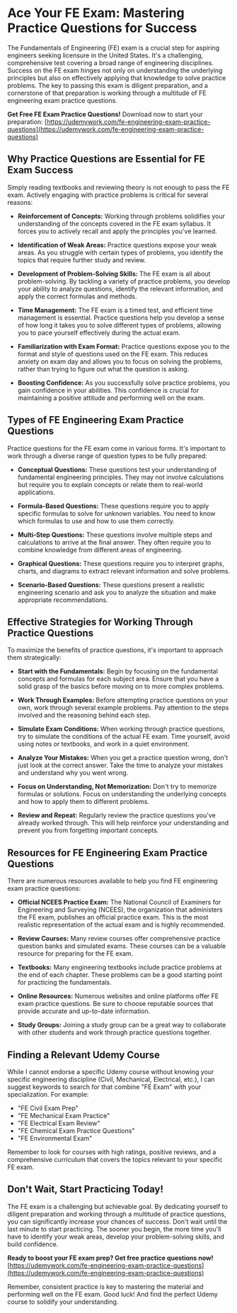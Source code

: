 # Ace Your FE Exam: Mastering Practice Questions for Success

The Fundamentals of Engineering (FE) exam is a crucial step for aspiring engineers seeking licensure in the United States. It's a challenging, comprehensive test covering a broad range of engineering disciplines. Success on the FE exam hinges not only on understanding the underlying principles but also on effectively applying that knowledge to solve practice problems. The key to passing this exam is diligent preparation, and a cornerstone of that preparation is working through a multitude of FE engineering exam practice questions.

**Get Free FE Exam Practice Questions!** Download now to start your preparation: [https://udemywork.com/fe-engineering-exam-practice-questions](https://udemywork.com/fe-engineering-exam-practice-questions)

## Why Practice Questions are Essential for FE Exam Success

Simply reading textbooks and reviewing theory is not enough to pass the FE exam. Actively engaging with practice problems is critical for several reasons:

*   **Reinforcement of Concepts:** Working through problems solidifies your understanding of the concepts covered in the FE exam syllabus. It forces you to actively recall and apply the principles you've learned.

*   **Identification of Weak Areas:** Practice questions expose your weak areas. As you struggle with certain types of problems, you identify the topics that require further study and review.

*   **Development of Problem-Solving Skills:** The FE exam is all about problem-solving. By tackling a variety of practice problems, you develop your ability to analyze questions, identify the relevant information, and apply the correct formulas and methods.

*   **Time Management:** The FE exam is a timed test, and efficient time management is essential. Practice questions help you develop a sense of how long it takes you to solve different types of problems, allowing you to pace yourself effectively during the actual exam.

*   **Familiarization with Exam Format:** Practice questions expose you to the format and style of questions used on the FE exam. This reduces anxiety on exam day and allows you to focus on solving the problems, rather than trying to figure out what the question is asking.

*   **Boosting Confidence:** As you successfully solve practice problems, you gain confidence in your abilities. This confidence is crucial for maintaining a positive attitude and performing well on the exam.

## Types of FE Engineering Exam Practice Questions

Practice questions for the FE exam come in various forms. It's important to work through a diverse range of question types to be fully prepared:

*   **Conceptual Questions:** These questions test your understanding of fundamental engineering principles. They may not involve calculations but require you to explain concepts or relate them to real-world applications.

*   **Formula-Based Questions:** These questions require you to apply specific formulas to solve for unknown variables. You need to know which formulas to use and how to use them correctly.

*   **Multi-Step Questions:** These questions involve multiple steps and calculations to arrive at the final answer. They often require you to combine knowledge from different areas of engineering.

*   **Graphical Questions:** These questions require you to interpret graphs, charts, and diagrams to extract relevant information and solve problems.

*   **Scenario-Based Questions:** These questions present a realistic engineering scenario and ask you to analyze the situation and make appropriate recommendations.

## Effective Strategies for Working Through Practice Questions

To maximize the benefits of practice questions, it's important to approach them strategically:

*   **Start with the Fundamentals:** Begin by focusing on the fundamental concepts and formulas for each subject area. Ensure that you have a solid grasp of the basics before moving on to more complex problems.

*   **Work Through Examples:** Before attempting practice questions on your own, work through several example problems. Pay attention to the steps involved and the reasoning behind each step.

*   **Simulate Exam Conditions:** When working through practice questions, try to simulate the conditions of the actual FE exam. Time yourself, avoid using notes or textbooks, and work in a quiet environment.

*   **Analyze Your Mistakes:** When you get a practice question wrong, don't just look at the correct answer. Take the time to analyze your mistakes and understand why you went wrong.

*   **Focus on Understanding, Not Memorization:** Don't try to memorize formulas or solutions. Focus on understanding the underlying concepts and how to apply them to different problems.

*   **Review and Repeat:** Regularly review the practice questions you've already worked through. This will help reinforce your understanding and prevent you from forgetting important concepts.

## Resources for FE Engineering Exam Practice Questions

There are numerous resources available to help you find FE engineering exam practice questions:

*   **Official NCEES Practice Exam:** The National Council of Examiners for Engineering and Surveying (NCEES), the organization that administers the FE exam, publishes an official practice exam. This is the most realistic representation of the actual exam and is highly recommended.

*   **Review Courses:** Many review courses offer comprehensive practice question banks and simulated exams. These courses can be a valuable resource for preparing for the FE exam.

*   **Textbooks:** Many engineering textbooks include practice problems at the end of each chapter. These problems can be a good starting point for practicing the fundamentals.

*   **Online Resources:** Numerous websites and online platforms offer FE exam practice questions. Be sure to choose reputable sources that provide accurate and up-to-date information.

*   **Study Groups:** Joining a study group can be a great way to collaborate with other students and work through practice questions together.

## Finding a Relevant Udemy Course

While I cannot endorse a specific Udemy course without knowing your specific engineering discipline (Civil, Mechanical, Electrical, etc.), I can suggest keywords to search for that combine "FE Exam" with your specialization. For example:

*   "FE Civil Exam Prep"
*   "FE Mechanical Exam Practice"
*   "FE Electrical Exam Review"
*   "FE Chemical Exam Practice Questions"
*   "FE Environmental Exam"

Remember to look for courses with high ratings, positive reviews, and a comprehensive curriculum that covers the topics relevant to your specific FE exam.

## Don't Wait, Start Practicing Today!

The FE exam is a challenging but achievable goal. By dedicating yourself to diligent preparation and working through a multitude of practice questions, you can significantly increase your chances of success. Don't wait until the last minute to start practicing. The sooner you begin, the more time you'll have to identify your weak areas, develop your problem-solving skills, and build confidence.

**Ready to boost your FE exam prep? Get free practice questions now!** [https://udemywork.com/fe-engineering-exam-practice-questions](https://udemywork.com/fe-engineering-exam-practice-questions)

Remember, consistent practice is key to mastering the material and performing well on the FE exam. Good luck! And find the perfect Udemy course to solidify your understanding.
